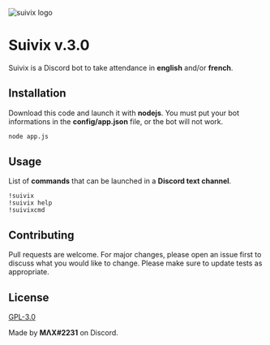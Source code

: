 ![suivix logo](https://suivix.xyz/img/hero-bg.png)
# Suivix v.3.0

Suivix is a Discord bot to take attendance in **english** and/or **french**.

## Installation

Download this code and launch it with **nodejs**. You must put your bot informations in the **config/app.json** file, or the bot will not work.

```bash
node app.js
```

## Usage

List of **commands** that can be launched in a **Discord text channel**.
```
!suivix
!suivix help
!suivixcmd
```

## Contributing
Pull requests are welcome. For major changes, please open an issue first to discuss what you would like to change.
Please make sure to update tests as appropriate.

## License
[GPL-3.0](https://choosealicense.com/licenses/gpl-3.0/)


Made by **MΛX#2231** on Discord.
